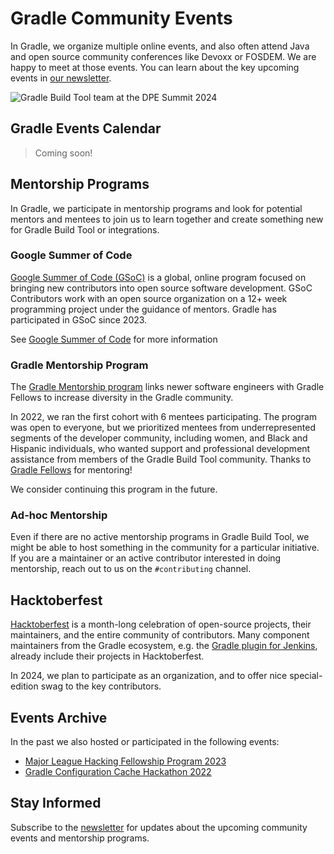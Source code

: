 # Gradle Community Events

In Gradle, we organize multiple online events,
and also often attend Java and open source community conferences
like Devoxx or FOSDEM.
We are happy to meet at those events.
You can learn about the key upcoming events in [our newsletter](https://newsletter.gradle.org/).

![Gradle Build Tool team at the DPE Summit 2024](./gallery/2024-DPE-Summit.png)

## Gradle Events Calendar

> Coming soon!

## Mentorship Programs

In Gradle, we participate in mentorship programs
and look for potential mentors and mentees to join us to
learn together and create something new for Gradle Build Tool or integrations.

### Google Summer of Code

[Google Summer of Code (GSoC)](https://summerofcode.withgoogle.com/) is a global,
online program focused on bringing new contributors into open source software development.
GSoC Contributors work with an open source organization on a 12+ week programming project
under the guidance of mentors.
Gradle has participated in GSoC since 2023.

See [Google Summer of Code](./gsoc/README.md) for more information

### Gradle Mentorship Program

The [Gradle Mentorship program](https://gradle.org/mentorship/)
links newer software engineers with Gradle Fellows to increase diversity in the Gradle community.

In 2022, we ran the first cohort with 6 mentees participating.
The program was open to everyone, but we prioritized mentees from underrepresented segments of the developer community, including women, and Black and Hispanic individuals,
who wanted support and professional development assistance from members of the Gradle Build Tool community.
Thanks to [Gradle Fellows](https://gradle.org/fellowship/) for mentoring!

We consider continuing this program in the future.

### Ad-hoc Mentorship

Even if there are no active mentorship programs in Gradle Build Tool,
we might be able to host something in the community for a particular initiative.
If you are a maintainer or an active contributor interested in doing mentorship,
reach out to us on the `#contributing` channel.

## Hacktoberfest

[Hacktoberfest](https://hacktoberfest.com/) is a month-long celebration of open-source projects, their maintainers, and the entire community of contributors.
Many component maintainers from the Gradle ecosystem, e.g. the
[Gradle plugin for Jenkins](https://plugins.jenkins.io/gradle),
already include their projects in Hacktoberfest.

In 2024, we plan to participate as an organization,
and to offer nice special-edition swag to the key contributors.

## Events Archive

In the past we also hosted or participated in the following events:

- [Major League Hacking Fellowship Program 2023](https://news.mlh.io/major-league-hacking-partners-with-gradle-to-empower-the-next-generation-of-open-source-leaders-09-28-2023)
- [Gradle Configuration Cache Hackathon 2022](https://github.com/gradle/cc-hackathon-2022)

## Stay Informed

Subscribe to the [newsletter](https://newsletter.gradle.org/) for updates
about the upcoming community events and mentorship programs.

